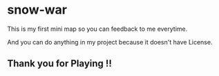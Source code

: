 # snow-war
<p>This is my first mini map so you can feedback to me everytime.</p>
<p>And you can do anything in my project because it doesn't have License.</p>

<h2><p>Thank you for Playing !!</p></h2>
